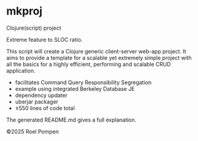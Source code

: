 # mkproj
Clojure(script) project

Extreme feature to SLOC ratio.

This script will create a Clojure generic client-server web-app project.
It aims to provide a template for a scalable yet extremely simple project with all the basics for a highly efficient, performing and scalable CRUD application.

* facilitates Command Query Responsibility Segregation
* example using integrated Berkeley Database JE
* dependency updater
* uberjar packager
* ±550 lines of code total

The generated README.md gives a full explanation.

©2025 Roel Pompen
